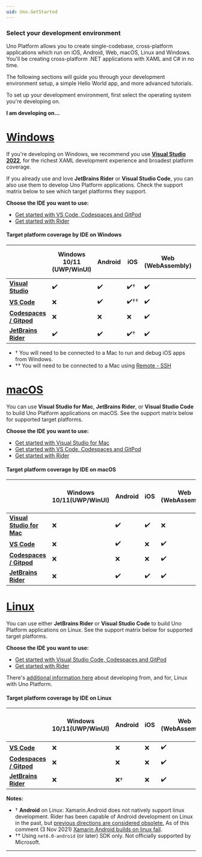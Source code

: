 ```yaml
---
uid: Uno.GetStarted
---
```


### Select your development environment

Uno Platform allows you to create single-codebase, cross-platform applications which run on iOS, Android, Web, macOS, Linux and Windows. You'll be creating cross-platform .NET applications with XAML and C# in no time.

The following sections will guide you through your development environment setup, a simple Hello World app, and more advanced tutorials.

To set up your development environment, first select the operating system you're developing on.

**I am developing on...**

# [**Windows**](#tab/windows)

If you're developing on Windows, we recommend you use [**Visual Studio 2022**](get-started-vs-2022.md), for the richest XAML development experience and broadest platform coverage.

If you already use and love **JetBrains Rider** or **Visual Studio Code**, you can also use them to develop Uno Platform applications. Check the support matrix below to see which target platforms they support.

**Choose the IDE you want to use:**

- [Get started with VS Code, Codespaces and GitPod](get-started-vscode.md)
- [Get started with Rider](get-started-rider.md)

 #### Target platform coverage by IDE on Windows

|                                                  | Windows 10/11 (UWP/WinUI)  | Android | iOS | Web (WebAssembly) | mac Catalyst | macOS (Skia-Gtk) | Linux (Skia-Gtk) | Windows 7+ (Skia-WPF) |
|--------------------------------------------------|----------------------------|---------|-----|-------------------|--------------|------------------|------------------|-----------------------|
| [**Visual Studio**](get-started-vs-2022.md)      | ✔️                         | ✔️     | ✔️† | ✔️               | ❌           | ✔️               | ✔️              | ✔️                   |
| [**VS Code**](get-started-vscode.md)             | ❌                         | ✔️     | ✔️†† | ✔️               | ✔️††          | ✔️††              | ✔️           | ✔️                   |
| [**Codespaces / Gitpod**](get-started-vscode.md) | ❌                         | ❌     | ❌  | ✔️               | ❌           | ✔️               | ✔️              | ✔️                   |
| [**JetBrains Rider**](get-started-rider.md)      | ✔️                         | ✔️     | ✔️† | ✔️               | ❌           | ✔️               | ✔️              | ✔️                   |

- † You will need to be connected to a Mac to run and debug iOS apps from Windows.
- †† You will need to be connected to a Mac using [Remote - SSH](https://marketplace.visualstudio.com/items?itemName=ms-vscode-remote.remote-ssh)

# [**macOS**](#tab/macos)

You can use **Visual Studio for Mac**, **JetBrains Rider**, or **Visual Studio Code** to build Uno Platform applications on macOS. See the support matrix below for supported target platforms.

**Choose the IDE you want to use:**

- [Get started with Visual Studio for Mac](get-started-vsmac.md)
- [Get started with VS Code, Codespaces and GitPod](get-started-vscode.md)
- [Get started with Rider](get-started-rider.md)

 #### Target platform coverage by IDE on macOS

|                                                   | Windows 10/11(UWP/WinUI)| Android | iOS | Web (WebAssembly) | mac Catalyst | macOS (Skia-Gtk) | Linux (Skia-Gtk) | Windows 7+ (Skia-WPF) |
|---------------------------------------------------|-------------------------|---------|-----|-------------------|-------|--------|-------------------|-----------------------|
| [**Visual Studio for Mac**](get-started-vsmac.md) | ❌                      | ✔️     | ✔️ | ❌                | ✔️    | ✔️    | ✔️               | ❌                   |
| [**VS Code**](get-started-vscode.md)              | ❌                      | ✔️     | ❌ | ✔️                | ❌    | ✔️    | ✔️               | ❌                   |
| [**Codespaces / Gitpod**](get-started-vscode.md)  | ❌                      | ❌     | ❌ | ✔️                | ❌    | ✔️    | ✔️               | ✔️                   |
| [**JetBrains Rider**](get-started-rider.md)       | ❌                      | ✔️     | ✔️ | ✔️                | ✔️    | ✔️    | ✔️               | ❌                   |

# [**Linux**](#tab/linux)

 You can use either **JetBrains Rider** or **Visual Studio Code** to build Uno Platform applications on Linux. See the support matrix below for supported target platforms.

**Choose the IDE you want to use:**

- [Get started with Visual Studio Code, Codespaces and GitPod](get-started-vscode.md)
- [Get started with Rider](get-started-rider.md)

 There's [additional information here](get-started-with-linux.md) about developing from, and for, Linux with Uno Platform.

 #### Target platform coverage by IDE on Linux

|                                                   | Windows 10/11(UWP/WinUI)| Android | iOS | Web (WebAssembly) | mac Catalyst | macOS (Skia-Gtk) | Linux (Skia-Gtk) | Windows 7+ (Skia-WPF) |
|---------------------------------------------------|------------------------|---------|-----|--------------------|-------|-------|------------------|-----------------------|
| [**VS Code**](get-started-vscode.md)              | ❌                    | ❌      | ❌  | ✔️                | ❌  | ✔️   | ✔️              | ❌                    |
| [**Codespaces / Gitpod**](get-started-vscode.md)  | ❌                    | ❌      | ❌  | ✔️                | ❌  | ✔️   | ✔️              | ❌                    |
| [**JetBrains Rider**](get-started-rider.md)       | ❌                    | ❌†     | ❌  | ✔️                | ❌  | ✔️   | ✔️              | ❌                    |

**Notes:**

- † **Android** on Linux: Xamarin.Android does not natively support linux development. Rider has been capable of Android development on Linux in the past, but [previous directions are considered obsolete.](https://rider-support.jetbrains.com/hc/en-us/articles/360000557259--Obsolete-How-to-develop-Xamarin-Android-applications-on-Linux-with-Rider) As of this comment (3 Nov 2021) [Xamarin Android builds on linux fail](https://github.com/xamarin/xamarin-android).
- †† Using `net6.0-android` (or later) SDK only. Not officially supported by Microsoft.

***
